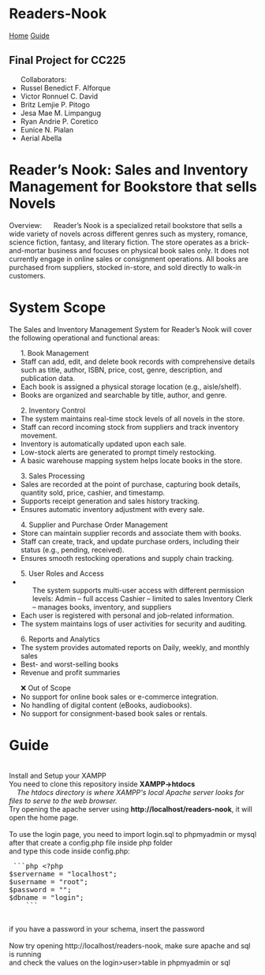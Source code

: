 # Readers-Nook
<a href="#Home">Home</a>
<a href="#Guide">Guide</a>

<h2>Final Project for CC225</h2>

<ul>Collaborators:
  <li>Russel Benedict F. Alforque </li>
  <li>Victor Ronnuel C. David</li>
  <li>Britz Lemjie P. Pitogo</li>
  <li>Jesa Mae M. Limpangug </li>
  <li>Ryan Andrie P. Coretico</li>
  <li>Eunice N. Pialan</li>
  <li>Aerial Abella</li>
</ul>
<h1 id="Home">Reader’s Nook: Sales and Inventory Management for Bookstore that sells Novels</h1>

Overview:
&nbsp; &nbsp; &nbsp;Reader’s Nook is a specialized retail bookstore that sells a wide variety of novels across different genres such as mystery, romance, science fiction, fantasy, and literary fiction. The store operates as a brick-and-mortar business and focuses on physical book sales only. It does not currently engage in online sales or consignment operations. All books are purchased from suppliers, stocked in-store, and sold directly to walk-in customers.

<h1>System Scope</h1>
The Sales and Inventory Management System for Reader’s Nook will cover the following operational and functional areas:

<ul>1. Book Management
<li>Staff can add, edit, and delete book records with comprehensive details such as title, author, ISBN, price, cost, genre, description, and publication data.</li>
<li>Each book is assigned a physical storage location (e.g., aisle/shelf).</li>
<li>Books are organized and searchable by title, author, and genre.</li>
</ul>

<ul>2. Inventory Control
<li>The system maintains real-time stock levels of all novels in the store.</li>
<li>Staff can record incoming stock from suppliers and track inventory movement.</li>
<li>Inventory is automatically updated upon each sale.</li>
<li>Low-stock alerts are generated to prompt timely restocking.</li>
<li>A basic warehouse mapping system helps locate books in the store.</li>
</ul>

<ul>3. Sales Processing
<li>Sales are recorded at the point of purchase, capturing book details, quantity sold, price, cashier, and timestamp.</li>
<li>Supports receipt generation and sales history tracking.</li>
<li>Ensures automatic inventory adjustment with every sale.</li>
</ul>

<ul>4. Supplier and Purchase Order Management
<li>Store can maintain supplier records and associate them with books.</li>
<li>Staff can create, track, and update purchase orders, including their status (e.g., pending, received).</li>
<li>Ensures smooth restocking operations and supply chain tracking.</li>
</ul>

<ul>5. User Roles and Access
<li><ul>The system supports multi-user access with different permission levels:
<lu>Admin – full access</li>
<lu>Cashier – limited to sales</li>
<lu>Inventory Clerk – manages books, inventory, and suppliers</li>
</ul>
<li>Each user is registered with personal and job-related information.</li>
<li>The system maintains logs of user activities for security and auditing.</li>
</ul>

<ul>6. Reports and Analytics
<li>The system provides automated reports on Daily, weekly, and monthly sales</li>
<li>Best- and worst-selling books</li>
<li>Revenue and profit summaries</li>
</ul>

<ul>❌ Out of Scope
<li>No support for online book sales or e-commerce integration.</li>
<li>No handling of digital content (eBooks, audiobooks).</li>
<li>No support for consignment-based book sales or rentals.</li>
</ul>

<h1 id="Guide">Guide</h1>
<br>Install and Setup your XAMPP
<br>You need to clone this repository inside <b>XAMPP->htdocs</b>
<br>&nbsp; &nbsp; <i>The htdocs directory is where XAMPP's local Apache server looks for files to serve to the web browser.</i>
<br>Try opening the apache server using <b>http://localhost/readers-nook</b>, it will open the home page.
<br>
<br>To use the login page, you need to import login.sql to phpmyadmin or mysql
<br>after that create a config.php file inside php folder
<br>and type this code inside config.php:
<br>
  <pre> ```php &lt;?php 
$servername = "localhost";
$username = "root";
$password = "";
$dbname = "login"; 
    ```
</pre>
<br>if you have a password in your schema, insert the password
<br>
<br>Now try opening http://localhost/readers-nook, make sure apache and sql is running
<br>and check the values on the login>user>table in phpmyadmin or sql


